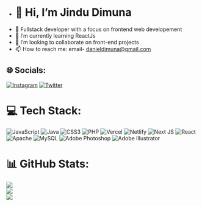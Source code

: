 - <h1>👋 Hi, I’m Jindu Dimuna</h1>
- 👀 Fullstack developer with a focus on frontend web developement
- 🌱 I’m currently learning ReactJs
- 💞️ I’m looking to collaborate on front-end projects
- 📫 How to reach me: email- danieldimuna@gmail.com


## 🌐 Socials:
[![Instagram](https://img.shields.io/badge/Instagram-%23E4405F.svg?logo=Instagram&logoColor=white)](https://instagram.com/Pro.dr3amer) [![Twitter](https://img.shields.io/badge/Twitter-%231DA1F2.svg?logo=Twitter&logoColor=white)](https://twitter.com/Prodr3amer) 

# 💻 Tech Stack:
![JavaScript](https://img.shields.io/badge/javascript-%23323330.svg?style=for-the-badge&logo=javascript&logoColor=%23F7DF1E) ![Java](https://img.shields.io/badge/java-%23ED8B00.svg?style=for-the-badge&logo=java&logoColor=white) ![CSS3](https://img.shields.io/badge/css3-%231572B6.svg?style=for-the-badge&logo=css3&logoColor=white) ![PHP](https://img.shields.io/badge/php-%23777BB4.svg?style=for-the-badge&logo=php&logoColor=white) ![Vercel](https://img.shields.io/badge/vercel-%23000000.svg?style=for-the-badge&logo=vercel&logoColor=white) ![Netlify](https://img.shields.io/badge/netlify-%23000000.svg?style=for-the-badge&logo=netlify&logoColor=#00C7B7) ![Next JS](https://img.shields.io/badge/Next-black?style=for-the-badge&logo=next.js&logoColor=white) ![React](https://img.shields.io/badge/react-%2320232a.svg?style=for-the-badge&logo=react&logoColor=%2361DAFB) ![Apache](https://img.shields.io/badge/apache-%23D42029.svg?style=for-the-badge&logo=apache&logoColor=white) ![MySQL](https://img.shields.io/badge/mysql-%2300f.svg?style=for-the-badge&logo=mysql&logoColor=white) ![Adobe Photoshop](https://img.shields.io/badge/adobephotoshop-%2331A8FF.svg?style=for-the-badge&logo=adobephotoshop&logoColor=white) ![Adobe Illustrator](https://img.shields.io/badge/adobeillustrator-%23FF9A00.svg?style=for-the-badge&logo=adobeillustrator&logoColor=white)
# 📊 GitHub Stats:
![](https://github-readme-stats.vercel.app/api?username=jindudimuna&theme=dark&hide_border=false&include_all_commits=false&count_private=false)<br/>
![](https://github-readme-streak-stats.herokuapp.com/?user=jindudimuna&theme=dark&hide_border=false)<br/>
![](https://github-readme-stats.vercel.app/api/top-langs/?username=jindudimuna&theme=dark&hide_border=false&include_all_commits=false&count_private=false&layout=compact)

<!-- Proudly created with GPRM ( https://gprm.itsvg.in ) -->

<!---
jindudimuna/jindudimuna is a ✨ special ✨ repository because its `README.md` (this file) appears on your GitHub profile.
You can click the Preview link to take a look at your changes.
--->
